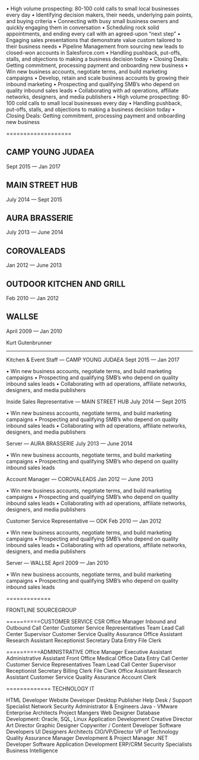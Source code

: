 • High volume prospecting: 80-100 cold calls to small local businesses every day
• Identifying decision makers, their needs, underlying pain points, and buying criteria
• Connecting with busy small business owners and quickly engaging them in conversation
• Scheduling rock solid appointments, and ending every call with an agreed-upon “next step”
• Engaging sales presentations that demonstrate value custom tailored to their business needs
• Pipeline Management from sourcing new leads to closed-won accounts in Salesforce.com
• Handling pushback, put-offs, stalls, and objections to making a business decision today
• Closing Deals: Getting commitment, processing payment and onboarding new business
• Win new business accounts, negotiate terms, and build marketing campaigns
• Develop, retain and scale business accounts by growing their inbound marketing
• Prospecting and qualifying SMB’s who depend on quality inbound sales leads
• Collaborating with ad operations, affiliate networks, designers, and media publishers
• High volume prospecting: 80-100 cold calls to small local businesses every day
• Handling pushback, put-offs, stalls, and objections to making a business decision today
• Closing Deals: Getting commitment, processing payment and onboarding new business

===================

## CAMP YOUNG JUDAEA
  Sept 2015 — Jan 2017
## MAIN STREET HUB
  July 2014 — Sept 2015
## AURA BRASSERIE
  July 2013 — June 2014
## COROVALEADS
  Jan 2012 — June 2013
## OUTDOOR KITCHEN AND GRILL
  Feb 2010 — Jan 2012
## WALLSE
   April 2009 — Jan 2010


  Kurt Gutenbrunner

___


Kitchen & Event Staff — CAMP YOUNG JUDAEA
Sept 2015 — Jan 2017

• Win new business accounts, negotiate terms, and build marketing campaigns
• Prospecting and qualifying SMB’s who depend on quality inbound sales leads
• Collaborating with ad operations, affiliate networks, designers, and media publishers

Inside Sales Representative — MAIN STREET HUB
July 2014 — Sept 2015

• Win new business accounts, negotiate terms, and build marketing campaigns
• Prospecting and qualifying SMB’s who depend on quality inbound sales leads
• Collaborating with ad operations, affiliate networks, designers, and media publishers

Server — AURA BRASSERIE
July 2013 — June 2014

• Win new business accounts, negotiate terms, and build marketing campaigns
• Prospecting and qualifying SMB’s who depend on quality inbound sales leads

Account Manager — COROVALEADS
Jan 2012 — June 2013

• Win new business accounts, negotiate terms, and build marketing campaigns
• Prospecting and qualifying SMB’s who depend on quality inbound sales leads
• Collaborating with ad operations, affiliate networks, designers, and media publishers

Customer Service Representative — ODK
Feb 2010 — Jan 2012

• Win new business accounts, negotiate terms, and build marketing campaigns
• Prospecting and qualifying SMB’s who depend on quality inbound sales leads
• Collaborating with ad operations, affiliate networks, designers, and media publishers

Server — WALLSE
April 2009 — Jan 2010

• Win new business accounts, negotiate terms, and build marketing campaigns
• Prospecting and qualifying SMB’s who depend on quality inbound sales leads


=============

FRONTLINE SOURCEGROUP

==========CUSTOMER SERVICE
CSR
Office Manager
Inbound and Outbound Call Center
Customer Service Representatives
Team Lead
Call Center Supervisor
Customer Service Quality Assurance
Office Assistant
Research Assistant
Receptionist
Secretary
Data Entry
File Clerk

==========ADMINISTRATIVE
Office Manager
Executive Assistant
Administrative Assistant
Front Office
Medical Office
Data Entry
Call Center
Customer Service Representatives
Team Lead
Call Center Supervisor
Receptionist
Secretary
Billing Clerk
File Clerk
Office Assistant
Research Assistant
Customer Service Quality Assurance
Account Clerk

============= TECHNOLOGY IT

HTML Developer
Website Developer
Desktop Publisher
Help Desk / Support Specialist
Network Security
Administrator & Engineers
Java - VMware
Enterprise Architects
Project Mangers
Web Designer
Database Development: Oracle, SQL, Linux
Application Development
Creative Director
Art Director
Graphic Designer
Copywriter / Content Developer
Software Developers
UI Designers Architects
CIO/VP/Director
VP of Technology
Quality Assurance Manager
Development & Project Manager
.NET Developer
Software Application Development
ERP/CRM
Security Specialists
Business Intelligence

